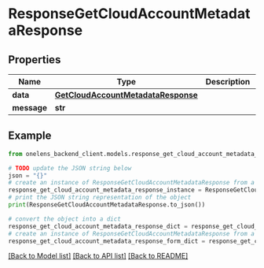 # ResponseGetCloudAccountMetadataResponse


## Properties

Name | Type | Description | Notes
------------ | ------------- | ------------- | -------------
**data** | [**GetCloudAccountMetadataResponse**](GetCloudAccountMetadataResponse.md) |  | 
**message** | **str** |  | [optional] 

## Example

```python
from onelens_backend_client.models.response_get_cloud_account_metadata_response import ResponseGetCloudAccountMetadataResponse

# TODO update the JSON string below
json = "{}"
# create an instance of ResponseGetCloudAccountMetadataResponse from a JSON string
response_get_cloud_account_metadata_response_instance = ResponseGetCloudAccountMetadataResponse.from_json(json)
# print the JSON string representation of the object
print(ResponseGetCloudAccountMetadataResponse.to_json())

# convert the object into a dict
response_get_cloud_account_metadata_response_dict = response_get_cloud_account_metadata_response_instance.to_dict()
# create an instance of ResponseGetCloudAccountMetadataResponse from a dict
response_get_cloud_account_metadata_response_form_dict = response_get_cloud_account_metadata_response.from_dict(response_get_cloud_account_metadata_response_dict)
```
[[Back to Model list]](../README.md#documentation-for-models) [[Back to API list]](../README.md#documentation-for-api-endpoints) [[Back to README]](../README.md)



